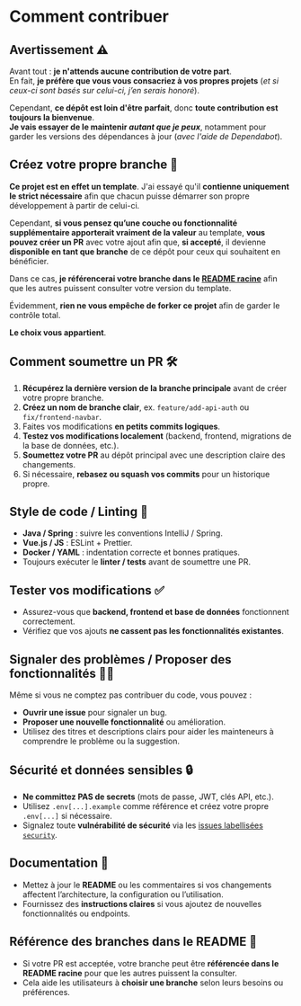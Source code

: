 # Comment contribuer

## Avertissement ⚠️

Avant tout : **je n'attends aucune contribution de votre part**.  
En fait, **je préfère que vous vous consacriez à vos propres projets** (_et si ceux-ci sont basés sur celui-ci, j’en serais honoré_).

Cependant, **ce dépôt est loin d'être parfait**, donc **toute contribution est toujours la bienvenue**.  
**Je vais essayer de le maintenir _autant que je peux_**, notamment pour garder les versions des dépendances à jour (_avec l'aide de Dependabot_).

## Créez votre propre branche 🌱

**Ce projet est en effet un template**. J'ai essayé qu'il **contienne uniquement le strict nécessaire** afin que chacun puisse démarrer son propre développement à partir de celui-ci.

Cependant, **si vous pensez qu’une couche ou fonctionnalité supplémentaire apporterait vraiment de la valeur** au template, **vous pouvez créer un PR** avec votre ajout afin que, **si accepté**, il devienne **disponible en tant que branche** de ce dépôt pour ceux qui souhaitent en bénéficier.

Dans ce cas, **je référencerai votre branche dans le [README racine](../README.md)** afin que les autres puissent consulter votre version du template.

Évidemment, **rien ne vous empêche de forker ce projet** afin de garder le contrôle total.

**Le choix vous appartient**.

## Comment soumettre un PR 🛠️

1. **Récupérez la dernière version de la branche principale** avant de créer votre propre branche.
2. **Créez un nom de branche clair**, ex. `feature/add-api-auth` ou `fix/frontend-navbar`.
3. Faites vos modifications **en petits commits logiques**.
4. **Testez vos modifications localement** (backend, frontend, migrations de la base de données, etc.).
5. **Soumettez votre PR** au dépôt principal avec une description claire des changements.
6. Si nécessaire, **rebasez ou squash vos commits** pour un historique propre.

## Style de code / Linting 📏

- **Java / Spring** : suivre les conventions IntelliJ / Spring.
- **Vue.js / JS** : ESLint + Prettier.
- **Docker / YAML** : indentation correcte et bonnes pratiques.
- Toujours exécuter le **linter / tests** avant de soumettre une PR.

## Tester vos modifications ✅

- Assurez-vous que **backend, frontend et base de données** fonctionnent correctement.
- Vérifiez que vos ajouts **ne cassent pas les fonctionnalités existantes**.

## Signaler des problèmes / Proposer des fonctionnalités 🐛💡

Même si vous ne comptez pas contribuer du code, vous pouvez :

- **Ouvrir une issue** pour signaler un bug.
- **Proposer une nouvelle fonctionnalité** ou amélioration.
- Utilisez des titres et descriptions clairs pour aider les mainteneurs à comprendre le problème ou la suggestion.

## Sécurité et données sensibles 🔒

- **Ne committez PAS de secrets** (mots de passe, JWT, clés API, etc.).
- Utilisez `.env[...].example` comme référence et créez votre propre `.env[...]` si nécessaire.
- Signalez toute **vulnérabilité de sécurité** via les [issues labellisées `security`](https://github.com/Marcompiler/spring-vue-postgres-keycloak-architecture/issues?q=is%3Aissue%20state%3Aopen%20label%3Asecurity).

## Documentation 📝

- Mettez à jour le **README** ou les commentaires si vos changements affectent l’architecture, la configuration ou l’utilisation.
- Fournissez des **instructions claires** si vous ajoutez de nouvelles fonctionnalités ou endpoints.

## Référence des branches dans le README 🌿

- Si votre PR est acceptée, votre branche peut être **référencée dans le README racine** pour que les autres puissent la consulter.
- Cela aide les utilisateurs à **choisir une branche** selon leurs besoins ou préférences.
